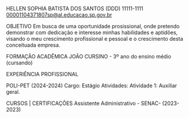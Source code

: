 HELLEN SOPHIA BATISTA DOS SANTOS
(DDD) 11111-1111
00001104371807sp@al.educacao.sp.gov.br


OBJETIVO
Em busca de uma oportunidade prosissional, onde pretendo demonstrar com dedicação e interesse minhas habilidades e aptidões, visando o meu crescimento profissional e pessoal e o crescimento desta conceituada empresa. 

FORMAÇÃO ACADÊMICA
JOÃO CURSINO - 3º ano do ensino médio (cursando)


EXPERIÊNCIA PROFISSIONAL

POLI-PET (2024-2024)
Cargo: Estágio
Atividades:
Atividade 1: Auxiliar geral.

CURSOS | CERTIFICAÇÕES
Assistente Administrativo - SENAC- (2023-2023)
